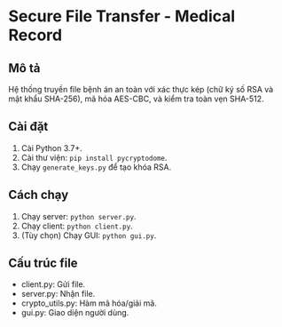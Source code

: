 # Secure File Transfer - Medical Record

## Mô tả
Hệ thống truyền file bệnh án an toàn với xác thực kép (chữ ký số RSA và mật khẩu SHA-256), mã hóa AES-CBC, và kiểm tra toàn vẹn SHA-512.

## Cài đặt
1. Cài Python 3.7+.
2. Cài thư viện: `pip install pycryptodome`.
3. Chạy `generate_keys.py` để tạo khóa RSA.

## Cách chạy
1. Chạy server: `python server.py`.
2. Chạy client: `python client.py`.
3. (Tùy chọn) Chạy GUI: `python gui.py`.

## Cấu trúc file
- client.py: Gửi file.
- server.py: Nhận file.
- crypto_utils.py: Hàm mã hóa/giải mã.
- gui.py: Giao diện người dùng.